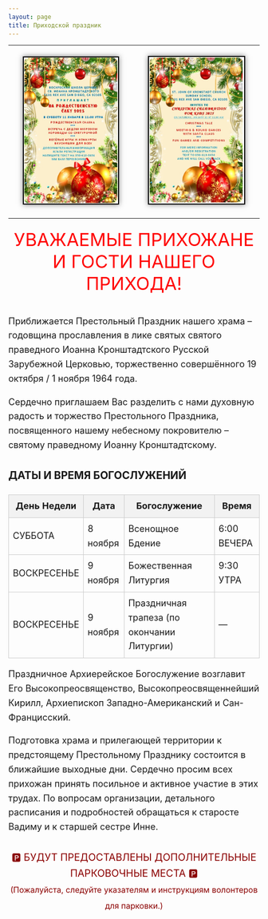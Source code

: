 ```yaml
---
layout: page
title: Приходской праздник
---
```


<div style="text-align: center;"> 
  <table style="margin: 0 auto;">
    <tr> 
      <td> 
        <img src="/assets/img/christmas.JPG" alt="Рождество Христово" style="width: 80%; margin: 20px; border: 2px solid black; box-shadow: 0 0 10px rgba(0, 0, 0, 0.5);"/> 
      </td> 
      <td> 
        <img src="/assets/img/christmas_eng.JPG" alt="Рождество Христово" style="width: 80%; margin: 20px; border: 2px solid black; box-shadow: 0 0 10px rgba(0, 0, 0, 0.5);"/> 
      </td>
    </tr> 
  </table>
</div>

<div style="color: red; font-size: 36px; text-align: center; margin-top: 20px;">
  УВАЖАЕМЫЕ ПРИХОЖАНЕ И ГОСТИ НАШЕГО ПРИХОДА!
</div>

<div style="font-size: 18px; margin: 40px auto; max-width: 800px; line-height: 1.6;">
  <p>Приближается Престольный Праздник нашего храма – годовщина прославления в лике святых святого праведного Иоанна Кронштадтского Русской Зарубежной Церковью, торжественно совершённого 19 октября / 1 ноября 1964 года.</p>

  <p>Сердечно приглашаем Вас разделить с нами духовную радость и торжество Престольного Праздника, посвященного нашему небесному покровителю – святому праведному Иоанну Кронштадтскому.</p>

  <h3>ДАТЫ И ВРЕМЯ БОГОСЛУЖЕНИЙ</h3>
  <table style="width: 100%; border-collapse: collapse; margin-top: 20px;">
    <thead>
      <tr style="background-color: #f2f2f2;">
        <th style="border: 1px solid #ccc; padding: 8px;">День Недели</th>
        <th style="border: 1px solid #ccc; padding: 8px;">Дата</th>
        <th style="border: 1px solid #ccc; padding: 8px;">Богослужение</th>
        <th style="border: 1px solid #ccc; padding: 8px;">Время</th>
      </tr>
    </thead>
    <tbody>
      <tr>
        <td style="border: 1px solid #ccc; padding: 8px;">СУББОТА</td>
        <td style="border: 1px solid #ccc; padding: 8px;">8 ноября</td>
        <td style="border: 1px solid #ccc; padding: 8px;">Всенощное Бдение</td>
        <td style="border: 1px solid #ccc; padding: 8px;">6:00 ВЕЧЕРА</td>
      </tr>
      <tr>
        <td style="border: 1px solid #ccc; padding: 8px;">ВОСКРЕСЕНЬЕ</td>
        <td style="border: 1px solid #ccc; padding: 8px;">9 ноября</td>
        <td style="border: 1px solid #ccc; padding: 8px;">Божественная Литургия</td>
        <td style="border: 1px solid #ccc; padding: 8px;">9:30 УТРА</td>
      </tr>
      <tr>
        <td style="border: 1px solid #ccc; padding: 8px;">ВОСКРЕСЕНЬЕ</td>
        <td style="border: 1px solid #ccc; padding: 8px;">9 ноября</td>
        <td style="border: 1px solid #ccc; padding: 8px;">Праздничная трапеза (по окончании Литургии)</td>
        <td style="border: 1px solid #ccc; padding: 8px;">—</td>
      </tr>
    </tbody>
  </table>

  <p>Праздничное Архиерейское Богослужение возглавит Его Высокопреосвященство, Высокопреосвященнейший Кирилл, Архиепископ Западно-Американский и Сан-Францисский.</p>

  <p>Подготовка храма и прилегающей территории к предстоящему Престольному Празднику состоится в ближайшие выходные дни. Сердечно просим всех прихожан принять посильное и активное участие в этих трудах. По вопросам организации, детального расписания и подробностей обращаться к старосте Вадиму и к старшей сестре Инне.</p>

  <p style="font-size: 20px; color: darkred; text-align: center; margin-top: 30px;">
    🅿️ БУДУТ ПРЕДОСТАВЛЕНЫ ДОПОЛНИТЕЛЬНЫЕ ПАРКОВОЧНЫЕ МЕСТА 🅿️<br/>
    <span style="font-size: 16px;">(Пожалуйста, следуйте указателям и инструкциям волонтеров для парковки.)</span>
  </p>
</div>
